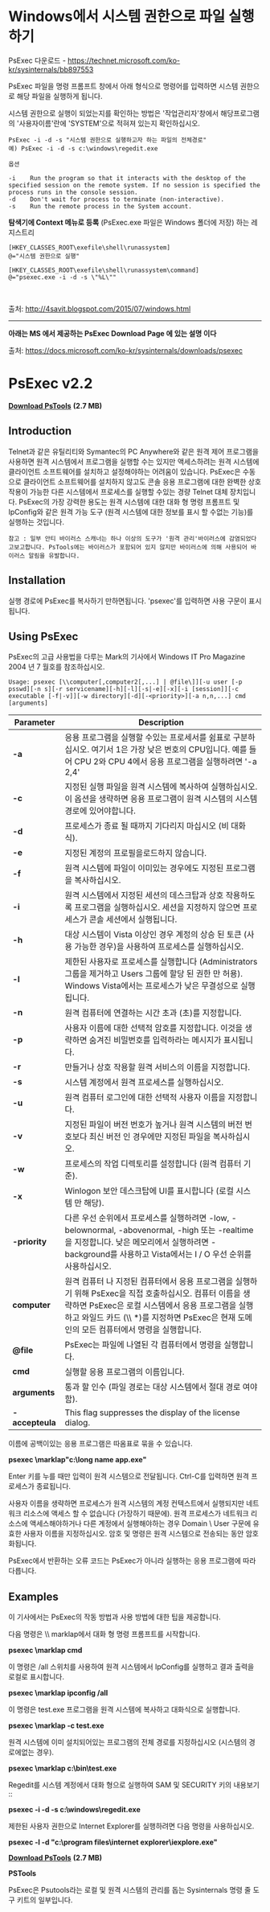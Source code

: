 # Windows에서 시스템 권한으로 파일 실행하기

PsExec 다운로드 - <https://technet.microsoft.com/ko-kr/sysinternals/bb897553>

PsExec 파일을 명령 프롬프트 창에서 아래 형식으로 명령어를 입력하면 시스템 권한으로 해당 파일을 실행하게 됩니다.

시스템 권한으로 실행이 되었는지를 확인하는 방법은 '작업관리자'창에서 해당프로그램의 '사용자이름'란에 'SYSTEM'으로 적혀져 있는지 확인하십시오.  

```
PsExec -i -d -s "시스템 권한으로 실행하고자 하는 파일의 전체경로"
예) PsExec -i -d -s c:\windows\regedit.exe
```

`옵션`

```
-i    Run the program so that it interacts with the desktop of the specified session on the remote system. If no session is specified the process runs in the console session.
-d    Don't wait for process to terminate (non-interactive).
-s    Run the remote process in the System account.
```



**탐색기에 Context 메뉴로 등록** (PsExec.exe 파일은 Windows 폴더에 저장) 하는 레지스트리

```
[HKEY_CLASSES_ROOT\exefile\shell\runassystem]
@="시스템 권한으로 실행"

[HKEY_CLASSES_ROOT\exefile\shell\runassystem\command]
@="psexec.exe -i -d -s \"%L\""
```

​		

출처: http://4savit.blogspot.com/2015/07/windows.html



-----

**아래는 MS 에서 제공하는 PsExec Download Page 에 있는 설명 이다**

출처: https://docs.microsoft.com/ko-kr/sysinternals/downloads/psexec



# PsExec v2.2

[**Download PsTools**](https://download.sysinternals.com/files/PSTools.zip) **(2.7 MB)**



## Introduction

Telnet과 같은 유틸리티와 Symantec의 PC Anywhere와 같은 원격 제어 프로그램을 사용하면 원격 시스템에서 프로그램을 실행할 수는 있지만 액세스하려는 원격 시스템에 클라이언트 소프트웨어를 설치하고 설정해야하는 어려움이 있습니다. PsExec은 수동으로 클라이언트 소프트웨어를 설치하지 않고도 콘솔 응용 프로그램에 대한 완벽한 상호 작용이 가능한 다른 시스템에서 프로세스를 실행할 수있는 경량 Telnet 대체 장치입니다. PsExec의 가장 강력한 용도는 원격 시스템에 대한 대화 형 명령 프롬프트 및 IpConfig와 같은 원격 가능 도구 (원격 시스템에 대한 정보를 표시 할 수없는 기능)를 실행하는 것입니다.

```
참고 : 일부 안티 바이러스 스캐너는 하나 이상의 도구가 '원격 관리'바이러스에 감염되었다고보고합니다. PsTools에는 바이러스가 포함되어 있지 않지만 바이러스에 의해 사용되어 바이러스 알림을 유발합니다.
```



## Installation

실행 경로에 PsExec를 복사하기 만하면됩니다. 'psexec'를 입력하면 사용 구문이 표시됩니다.



## Using PsExec

PsExec의 고급 사용법을 다루는 Mark의 기사에서 Windows IT Pro Magazine 2004 년 7 월호를 참조하십시오.

```
Usage: psexec [\\computer[,computer2[,...] | @file\]][-u user [-p psswd][-n s][-r servicename][-h][-l][-s|-e][-x][-i [session]][-c executable [-f|-v]][-w directory][-d][-<priority>][-a n,n,...] cmd [arguments]
```



| **Parameter**   | **Description**                                              |
| --------------- | ------------------------------------------------------------ |
| **-a**          | 응용 프로그램을 실행할 수있는 프로세서를 쉼표로 구분하십시오. 여기서 1은 가장 낮은 번호의 CPU입니다. 예를 들어 CPU 2와 CPU 4에서 응용 프로그램을 실행하려면 '-a 2,4' |
| **-c**          | 지정된 실행 파일을 원격 시스템에 복사하여 실행하십시오. 이 옵션을 생략하면 응용 프로그램이 원격 시스템의 시스템 경로에 있어야합니다. |
| **-d**          | 프로세스가 종료 될 때까지 기다리지 마십시오 (비 대화식).     |
| **-e**          | 지정된 계정의 프로필을로드하지 않습니다.                     |
| **-f**          | 원격 시스템에 파일이 이미있는 경우에도 지정된 프로그램을 복사하십시오. |
| **-i**          | 원격 시스템에서 지정된 세션의 데스크탑과 상호 작용하도록 프로그램을 실행하십시오. 세션을 지정하지 않으면 프로세스가 콘솔 세션에서 실행됩니다. |
| **-h**          | 대상 시스템이 Vista 이상인 경우 계정의 상승 된 토큰 (사용 가능한 경우)을 사용하여 프로세스를 실행하십시오. |
| **-l**          | 제한된 사용자로 프로세스를 실행합니다 (Administrators 그룹을 제거하고 Users 그룹에 할당 된 권한 만 허용). Windows Vista에서는 프로세스가 낮은 무결성으로 실행됩니다. |
| **-n**          | 원격 컴퓨터에 연결하는 시간 초과 (초)를 지정합니다.          |
| **-p**          | 사용자 이름에 대한 선택적 암호를 지정합니다. 이것을 생략하면 숨겨진 비밀번호를 입력하라는 메시지가 표시됩니다. |
| **-r**          | 만들거나 상호 작용할 원격 서비스의 이름을 지정합니다.        |
| **-s**          | 시스템 계정에서 원격 프로세스를 실행하십시오.                |
| **-u**          | 원격 컴퓨터 로그인에 대한 선택적 사용자 이름을 지정합니다.   |
| **-v**          | 지정된 파일이 버전 번호가 높거나 원격 시스템의 버전 번호보다 최신 버전 인 경우에만 지정된 파일을 복사하십시오. |
| **-w**          | 프로세스의 작업 디렉토리를 설정합니다 (원격 컴퓨터 기준).    |
| **-x**          | Winlogon 보안 데스크탑에 UI를 표시합니다 (로컬 시스템 만 해당). |
| **-priority**   | 다른 우선 순위에서 프로세스를 실행하려면 -low, -belownormal, -abovenormal, -high 또는 -realtime을 지정합니다. 낮은 메모리에서 실행하려면 -background를 사용하고 Vista에서는 I / O 우선 순위를 사용하십시오. |
| **computer**    | 원격 컴퓨터 나 지정된 컴퓨터에서 응용 프로그램을 실행하기 위해 PsExec을 직접 호출하십시오. 컴퓨터 이름을 생략하면 PsExec은 로컬 시스템에서 응용 프로그램을 실행하고 와일드 카드 (\\\\ *)를 지정하면 PsExec은 현재 도메인의 모든 컴퓨터에서 명령을 실행합니다. |
| **@file**       | PsExec는 파일에 나열된 각 컴퓨터에서 명령을 실행합니다.      |
| **cmd**         | 실행할 응용 프로그램의 이름입니다.                           |
| **arguments**   | 통과 할 인수 (파일 경로는 대상 시스템에서 절대 경로 여야 함). |
| **-accepteula** | This flag suppresses the display of the license dialog.      |



 이름에 공백이있는 응용 프로그램은 따옴표로 묶을 수 있습니다.

**psexec \\marklap"c:\long name app.exe"**

Enter 키를 누를 때만 입력이 원격 시스템으로 전달됩니다. Ctrl-C를 입력하면 원격 프로세스가 종료됩니다.

사용자 이름을 생략하면 프로세스가 원격 시스템의 계정 컨텍스트에서 실행되지만 네트워크 리소스에 액세스 할 수 없습니다 (가장하기 때문에). 원격 프로세스가 네트워크 리소스에 액세스해야하거나 다른 계정에서 실행해야하는 경우 Domain \\ User 구문에 유효한 사용자 이름을 지정하십시오. 암호 및 명령은 원격 시스템으로 전송되는 동안 암호화됩니다.

PsExec에서 반환하는 오류 코드는 PsExec가 아니라 실행하는 응용 프로그램에 따라 다릅니다.



## Examples

이 기사에서는 PsExec의 작동 방법과 사용 방법에 대한 팁을 제공합니다. 



다음 명령은 \\\\ marklap에서 대화 형 명령 프롬프트를 시작합니다.  

**psexec \\marklap cmd**



이 명령은 /all 스위치를 사용하여 원격 시스템에서 IpConfig를 실행하고 결과 출력을 로컬로 표시합니다.

**psexec \\marklap ipconfig /all**



이 명령은 test.exe 프로그램을 원격 시스템에 복사하고 대화식으로 실행합니다.

**psexec \\marklap -c test.exe**



원격 시스템에 이미 설치되어있는 프로그램의 전체 경로를 지정하십시오 (시스템의 경로에없는 경우).

**psexec \\marklap c:\bin\test.exe**



Regedit를 시스템 계정에서 대화 형으로 실행하여 SAM 및 SECURITY 키의 내용보기 ::

**psexec -i -d -s c:\windows\regedit.exe**



제한된 사용자 권한으로 Internet Explorer를 실행하려면 다음 명령을 사용하십시오.

**psexec -l -d "c:\program files\internet explorer\iexplore.exe"**



[**Download PsTools**](https://download.sysinternals.com/files/PSTools.zip) **(2.7 MB)**



**PSTools**

PsExec은 Psutools라는 로컬 및 원격 시스템의 관리를 돕는 Sysinternals 명령 줄 도구 키트의 일부입니다.




